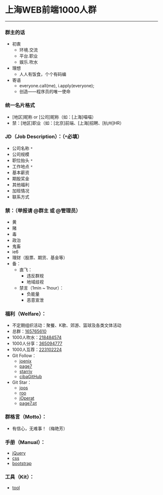 # 上海WEB前端1000人群
---
### 群主的话
- 初衷
	+ 环境.交流
	+ 平台.职业
	+ 娱乐.吹水
- 理想
	+ 人人有饭食，个个有码编
- 寄语
	+ everyone.call(me), i.apply(everyone);
	+ 创造——程序员的唯一使命

### 统一名片格式
- [地区]昵称 or [公司]昵称（如：[上海]喵喵）
- 禁：[地区]职业（如：[北京]前端、[上海]招聘、[杭州]HR）

### JD（Job Description）：（`*`必填）
- 公司名称 `*`
- 公司规模
- 职位抬头 `*`
- 工作地点 `*`
- 基本薪资
- 期股奖金
- 其他福利
- 加班情况
- 联系方式

### 禁：（举报请 @群主 或 @管理员）
- 黄
- 赌
- 毒
- 政治
- 鬼畜
- ie6
- 理财（股票、期货、基金等）
- 备：
	- 直飞：
		- 违反群规
		- 地域歧视
	- 禁言（1min ~ 1hour）：
		- 负能量
		- 恶意宣泄

### 福利（Welfare）：
- 不定期组织活动：聚餐、K歌、郊游、篮球及各类文体活动
- 总群：[165765610](http://shang.qq.com/wpa/qunwpa?idkey=3261acd24f84c3e9911193181254395ae29ffb7226c9ddacce554c6b3c39cf86)
- 1000人吹水：[218484574](http://shang.qq.com/wpa/qunwpa?idkey=e9d54b992af02ba82c65cbbf154621fb15c61486b0cb02a5c14c24737c713d1f)
- 1000人分享：[365094777](http://shang.qq.com/wpa/qunwpa?idkey=4a2fc146f381ac1179a6df79ff34f289ba764a46a09c4691adf62531960be4b3)
- 1000人互荐：[223102224](http://shang.qq.com/wpa/qunwpa?idkey=acd5c126270a652ba853063f876ee1c1565cc2c8f3f0621b21018c9cb2542e54)
- Git Follow：
	- [joenix](https://github.com/joenix)
	- [page7](https://github.com/page7)
	- [starriv](https://github.com/starriv)
	- [cibaGitHub](https://github.com/cibaGitHub)
- Git Star：
	- [joos](https://github.com/joenix/joos)
	- [roo](https://github.com/joenix/roo)
	- [jOperat](https://github.com/joenix/jOperat)
	- [page7.pt](https://github.com/page7/pt)

### 群格言（Motto）：
- 有信心，无难事！（梅艳芳）

### 手册（Manual）：
- [jQuery](http://jquery.cuishifeng.cn/)
- [css](http://css.doyoe.com/)
- [bootstrap](http://www.bootcss.com/)

### 工具（Kit）：
- [tool](http://joenix.com/tool.html)